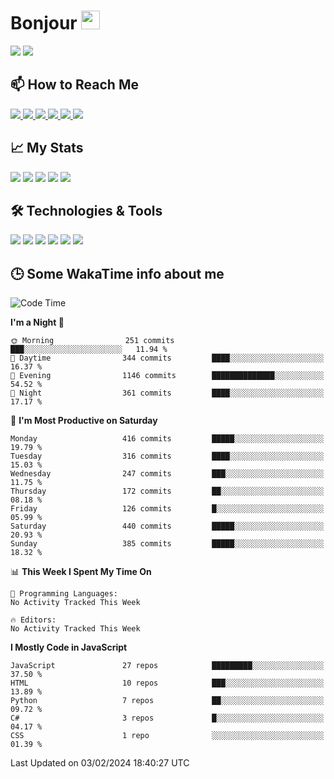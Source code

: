 # Bonjour <img src="https://raw.githubusercontent.com/MartinHeinz/MartinHeinz/master/wave.gif" width="30px">

<!--
Here are some ideas to get you started:

- 🔭 I’m currently working on ...
- 🌱 I’m currently learning ...
- 👯 I’m looking to collaborate on ...
- 🤔 I’m looking for help with ...
- 💬 Ask me about ...
- 📫 How to reach me: ...
- 😄 Pronouns: ...
- ⚡ Fun fact: ...
-->

<p>
  <img src="https://github-readme-stats.vercel.app/api?username=ravehunter05&count_private=true&show_icons=true&theme=graywhite&line_height=30&hide_border=true">
  <img src="https://github-readme-stats.vercel.app/api/top-langs/?username=ravehunter05&hide=html,css&theme=graywhite&hide_border=true">
</p>


## 📫 How to Reach Me

<p>
 <a href="https://RaveHunter05.github.io">
  <img src="https://img.shields.io/badge/ravehunter05-%23206A5D.svg?&style=for-the-badge&logo=jquery&logoColor=white" />
 </a>

 <a href="https://www.linkedin.com/in/paul-sotelo-rocha-68733687/">
  <img src="https://img.shields.io/badge/connect-%230077B5.svg?&style=for-the-badge&logo=linkedin&logoColor=white" />
 </a>

 <a href="https://join.skype.com/invite/viy3VgZfhRKv">
  <img src="https://img.shields.io/badge/chat-%2300AFF0.svg?&style=for-the-badge&logo=skype&logoColor=white" />
 </a>

 <a href="mailto:paulsotelo97@gmail.com">
  <img src="https://img.shields.io/badge/email-%23C14438.svg?&style=for-the-badge&logo=Gmail&logoColor=white" />
 </a>

 <a href="https://wa.me/50577312543">
  <img src="https://img.shields.io/badge/Whatsapp-%2300BFA5.svg?&style=for-the-badge&logo=Whatsapp&logoColor=white" />
 </a>
  
   <a href="https://telegram.me/RaveHunter05">
  <img src="https://img.shields.io/badge/Telegram-%23206A5D.svg?&style=for-the-badge&logo=Telegram&logoColor=white" />
 </a>
</p>

## 📈 My Stats

<p>
    <img src="https://badges.pufler.dev/visits/ravehunter05/ravehunter05?style=flat-square&color=green&logo=github">
    <img src="https://badges.pufler.dev/years/ravehunter05?style=flat-square&color=green&logo=github">
    <img src="https://badges.pufler.dev/repos/ravehunter05?style=flat-square&color=green&logo=github">
    <img src="https://badges.pufler.dev/gists/ravehunter05?style=flat-square&color=green&logo=github">
    <img src="https://badges.pufler.dev/commits/monthly/ravehunter05?style=flat-square&color=green&logo=github">
</p>

## 🛠️ Technologies & Tools

<p>

![](https://img.shields.io/badge/OS-Linux-informational?style=flat&logo=linux&logoColor=white&color=2bbc8a)
![](https://img.shields.io/badge/Code-Python-informational?style=flat&logo=python&logoColor=white&color=2bbc8a)
![](https://img.shields.io/badge/Code-JavaScript-informational?style=flat&logo=javascript&VdlogoColor=white&color=2bbc8a)
![](https://img.shields.io/badge/Code-React-informational?style=flat&logo=react&VdlogoColor=white&color=2bbc8a)
![](https://img.shields.io/badge/Code-Node.js-informational?style=flat&logo=node.js&VdlogoColor=white&color=2bbc8a)
![](https://img.shields.io/badge/Tools-Docker-informational?style=flat&logo=docker&VdlogoColor=white&color=2bbc8a)

</p>

## 🕒 Some WakaTime info about me

<!--START_SECTION:waka-->
![Code Time](http://img.shields.io/badge/Code%20Time-939%20hrs%2032%20mins-blue)

**I'm a Night 🦉** 

```text
🌞 Morning                251 commits         ███░░░░░░░░░░░░░░░░░░░░░░   11.94 % 
🌆 Daytime                344 commits         ████░░░░░░░░░░░░░░░░░░░░░   16.37 % 
🌃 Evening                1146 commits        ██████████████░░░░░░░░░░░   54.52 % 
🌙 Night                  361 commits         ████░░░░░░░░░░░░░░░░░░░░░   17.17 % 
```
📅 **I'm Most Productive on Saturday** 

```text
Monday                   416 commits         █████░░░░░░░░░░░░░░░░░░░░   19.79 % 
Tuesday                  316 commits         ████░░░░░░░░░░░░░░░░░░░░░   15.03 % 
Wednesday                247 commits         ███░░░░░░░░░░░░░░░░░░░░░░   11.75 % 
Thursday                 172 commits         ██░░░░░░░░░░░░░░░░░░░░░░░   08.18 % 
Friday                   126 commits         █░░░░░░░░░░░░░░░░░░░░░░░░   05.99 % 
Saturday                 440 commits         █████░░░░░░░░░░░░░░░░░░░░   20.93 % 
Sunday                   385 commits         █████░░░░░░░░░░░░░░░░░░░░   18.32 % 
```


📊 **This Week I Spent My Time On** 

```text
💬 Programming Languages: 
No Activity Tracked This Week

🔥 Editors: 
No Activity Tracked This Week
```

**I Mostly Code in JavaScript** 

```text
JavaScript               27 repos            █████████░░░░░░░░░░░░░░░░   37.50 % 
HTML                     10 repos            ███░░░░░░░░░░░░░░░░░░░░░░   13.89 % 
Python                   7 repos             ██░░░░░░░░░░░░░░░░░░░░░░░   09.72 % 
C#                       3 repos             █░░░░░░░░░░░░░░░░░░░░░░░░   04.17 % 
CSS                      1 repo              ░░░░░░░░░░░░░░░░░░░░░░░░░   01.39 % 
```




 Last Updated on 03/02/2024 18:40:27 UTC
<!--END_SECTION:waka-->
